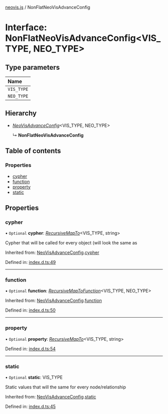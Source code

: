[neovis.js](../README.md) / NonFlatNeoVisAdvanceConfig

# Interface: NonFlatNeoVisAdvanceConfig<VIS_TYPE, NEO_TYPE\>

## Type parameters

| Name |
| :------ |
| `VIS_TYPE` |
| `NEO_TYPE` |

## Hierarchy

- [*NeoVisAdvanceConfig*](neovisadvanceconfig.md)<VIS\_TYPE, NEO\_TYPE\>

  ↳ **NonFlatNeoVisAdvanceConfig**

## Table of contents

### Properties

- [cypher](nonflatneovisadvanceconfig.md#cypher)
- [function](nonflatneovisadvanceconfig.md#function)
- [property](nonflatneovisadvanceconfig.md#property)
- [static](nonflatneovisadvanceconfig.md#static)

## Properties

### cypher

• `Optional` **cypher**: [*RecursiveMapTo*](../README.md#recursivemapto)<VIS\_TYPE, string\>

Cypher that will be called for every object (will look the same as

Inherited from: [NeoVisAdvanceConfig](neovisadvanceconfig.md).[cypher](neovisadvanceconfig.md#cypher)

Defined in: [index.d.ts:49](https://github.com/thebestnom/neovis.js/blob/ed1c244/index.d.ts#L49)

___

### function

• `Optional` **function**: [*RecursiveMapToFunction*](../README.md#recursivemaptofunction)<VIS\_TYPE, NEO\_TYPE\>

Inherited from: [NeoVisAdvanceConfig](neovisadvanceconfig.md).[function](neovisadvanceconfig.md#function)

Defined in: [index.d.ts:50](https://github.com/thebestnom/neovis.js/blob/ed1c244/index.d.ts#L50)

___

### property

• `Optional` **property**: [*RecursiveMapTo*](../README.md#recursivemapto)<VIS\_TYPE, string\>

Defined in: [index.d.ts:54](https://github.com/thebestnom/neovis.js/blob/ed1c244/index.d.ts#L54)

___

### static

• `Optional` **static**: VIS\_TYPE

Static values that will the same for every node/relationship

Inherited from: [NeoVisAdvanceConfig](neovisadvanceconfig.md).[static](neovisadvanceconfig.md#static)

Defined in: [index.d.ts:45](https://github.com/thebestnom/neovis.js/blob/ed1c244/index.d.ts#L45)
